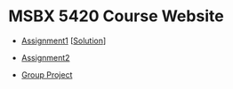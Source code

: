 # MSBX 5420 Course Website

* [Assignment1](/assignments/assignment1.html) [[Solution](/assignments/assignment1_solution.html)]
* [Assignment2](/assignments/assignment2.html)

* [Group Project](project.html)